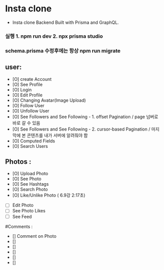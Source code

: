 # Insta clone
- Insta clone Backend Built with Prisma and GraphQL.

### 실행 1.  npm run dev   2.  npx prisma studio 
### schema.prisma 수정후에는 항상 npm run migrate

## user:

- [O] create Account
- [O] See Profile
- [O] Login
- [O] Edit Profile
- [O] Changing Avatar(Image Upload)
- [O] Follow User
- [O] Unfollow User
- [O] See Followers and See Following - 1. offset Pagination / page 넘버로 바로 갈 수 있음
- [O] See Followers and See Following - 2. cursor-based Pagination / 마지막에 본 콘텐츠를 내가 서버에 알려줘야 함
- [O] Computed Fields
- [O] Search Users

## Photos :

- [O] Upload Photo
- [O] See Photo
- [O] See Hashtags
- [O] Search Photo
- [O] Like/Unlike Photo ( 6.9강  2:17초) 
- [ ] Edit Photo
- [ ] See Photo Likes
- [ ] See Feed

#Comments :

- [] Comment on Photo
- []
- []
- []
- []
- []

